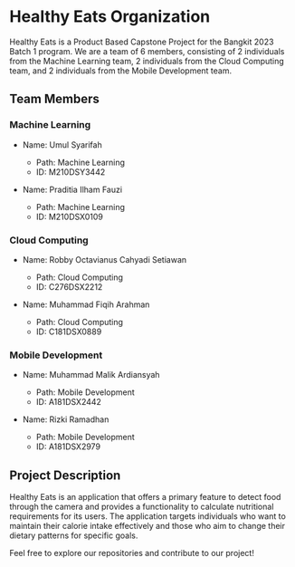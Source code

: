 # Healthy Eats Organization

Healthy Eats is a Product Based Capstone Project for the Bangkit 2023 Batch 1 program. We are a team of 6 members, consisting of 2 individuals from the Machine Learning team, 2 individuals from the Cloud Computing team, and 2 individuals from the Mobile Development team.

## Team Members

### Machine Learning

- Name: Umul Syarifah
  - Path: Machine Learning
  - ID: M210DSY3442

- Name: Praditia Ilham Fauzi
  - Path: Machine Learning
  - ID: M210DSX0109

### Cloud Computing

- Name: Robby Octavianus Cahyadi Setiawan
  - Path: Cloud Computing
  - ID: C276DSX2212

- Name: Muhammad Fiqih Arahman
  - Path: Cloud Computing
  - ID: C181DSX0889

### Mobile Development

- Name: Muhammad Malik Ardiansyah
  - Path: Mobile Development
  - ID: A181DSX2442

- Name: Rizki Ramadhan
  - Path: Mobile Development
  - ID: A181DSX2979

## Project Description

Healthy Eats is an application that offers a primary feature to detect food through the camera and provides a functionality to calculate nutritional requirements for its users. The application targets individuals who want to maintain their calorie intake effectively and those who aim to change their dietary patterns for specific goals.

Feel free to explore our repositories and contribute to our project!

